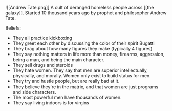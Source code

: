 ![[Andrew Tate.png]]
A cult of deranged homeless people across [[the galaxy]]. Started 10 thousand years ago by prophet and philosopher Andrew Tate. 

Beliefs:
- They all practice kickboxing
- They greet each other by discussing the color of their spirit Bugatti
- They brag about how many figures they make (typically 4 figures)
- They say nothing matters in life more than money, firearms, aggression, being a man, and being the main character.
- They sell drugs and steroids
- They hate women. They say that men are superior intellectually, physically, and morally. Women only exist to build status for men. 
- They try and hustle people, but are really bad at it.
- They believe they're in the matrix, and that women are just programs and side characters. 
- The most powerful men have thousands of women.
- They say living indoors is for virgins 